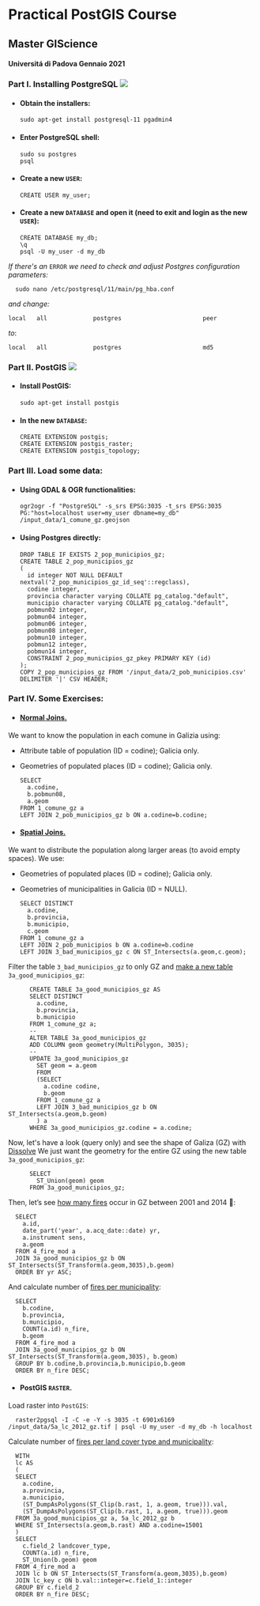# **Practical PostGIS Course**
## Master GIScience
#### Universitá di Padova Gennaio 2021

### **Part I. Installing PostgreSQL ![](https://github.com/egbendito/corso_PostGIS/blob/master/img/postgresql1.png)**
* #### Obtain the installers:
      sudo apt-get install postgresql-11 pgadmin4
* #### Enter PostgreSQL shell:
      sudo su postgres
      psql
* #### Create a new `USER`:
      CREATE USER my_user;
* #### Create a new `DATABASE` and open it (need to exit and login as the new `USER`):
      CREATE DATABASE my_db;
      \q
      psql -U my_user -d my_db

*If there's an* `ERROR` *we need to check and adjust Postgres configuration parameters:*

      sudo nano /etc/postgresql/11/main/pg_hba.conf

*and change:*

    local   all             postgres                       peer

*to*:

    local   all             postgres                       md5

### **Part II. PostGIS ![](https://github.com/egbendito/corso_PostGIS/blob/master/img/postgis1.png)**
* #### Install PostGIS:
      sudo apt-get install postgis
* #### In the new `DATABASE`:
      CREATE EXTENSION postgis;
      CREATE EXTENSION postgis_raster;
      CREATE EXTENSION postgis_topology;

### **Part III. Load some data:**
* #### Using GDAL & OGR functionalities:
      ogr2ogr -f "PostgreSQL" -s_srs EPSG:3035 -t_srs EPSG:3035 PG:"host=localhost user=my_user dbname=my_db" /input_data/1_comune_gz.geojson
* #### Using Postgres directly:
      DROP TABLE IF EXISTS 2_pop_municipios_gz;
      CREATE TABLE 2_pop_municipios_gz
      (
        id integer NOT NULL DEFAULT nextval('2_pop_municipios_gz_id_seq'::regclass),
        codine integer,
        provincia character varying COLLATE pg_catalog."default",
        municipio character varying COLLATE pg_catalog."default",
        pobmun02 integer,
        pobmun04 integer,
        pobmun06 integer,
        pobmun08 integer,
        pobmun10 integer,
        pobmun12 integer,
        pobmun14 integer,
        CONSTRAINT 2_pop_municipios_gz_pkey PRIMARY KEY (id)
      );
      COPY 2_pop_municipios_gz FROM '/input_data/2_pob_municipios.csv' DELIMITER '|' CSV HEADER;

### **Part IV. Some Exercises:**
* #### [Normal Joins.](sql/2_normal_join.sql)
We want to know the population in each comune in Galizia using:
  * Attribute table of population (ID = codine); Galicia only.
  * Geometries of populated places (ID = codine); Galicia only.

        SELECT
          a.codine,
          b.pobmun08,
          a.geom
        FROM 1_comune_gz a
        LEFT JOIN 2_pob_municipios_gz b ON a.codine=b.codine;

* #### [Spatial Joins.](sql/3_spatial_join.sql)
We want to distribute the population along larger areas (to avoid empty spaces). We use:
  * Geometries of populated places (ID = codine); Galicia only.
  * Geometries of municipalities in Galicia (ID = NULL).

        SELECT DISTINCT
          a.codine,
          b.provincia,
          b.municipio,
          c.geom
        FROM 1_comune_gz a
        LEFT JOIN 2_pob_municipios b ON a.codine=b.codine
        LEFT JOIN 3_bad_municipios_gz c ON ST_Intersects(a.geom,c.geom);

  Filter the table `3_bad_municipios_gz` to only GZ and [make a new table](sql/4_create_good_mun_table.sql) `3a_good_municipios_gz`:

          CREATE TABLE 3a_good_municipios_gz AS
          SELECT DISTINCT
            a.codine,
            b.provincia,
            b.municipio
          FROM 1_comune_gz a;
          --
          ALTER TABLE 3a_good_municipios_gz
          ADD COLUMN geom geometry(MultiPolygon, 3035);
          --
          UPDATE 3a_good_municipios_gz
            SET geom = a.geom
            FROM
            (SELECT
              a.codine codine,
              b.geom
            FROM 1_comune_gz a
            LEFT JOIN 3_bad_municipios_gz b ON ST_Intersects(a.geom,b.geom)
            ) a
          WHERE 3a_good_municipios_gz.codine = a.codine;

  Now, let's have a look (query only) and see the shape of Galiza (GZ) with [Dissolve](sql/41_dissolve.sql)
  We just want the geometry for the entire GZ using the new table `3a_good_municipios_gz`:

          SELECT
            ST_Union(geom) geom
          FROM 3a_good_municipios_gz;

  Then, let’s see [how many fires](sql/5_gz_fires.sql) occur in GZ between 2001 and 2014 🤔:

      SELECT
        a.id,
        date_part('year', a.acq_date::date) yr,
        a.instrument sens,
        a.geom
      FROM 4_fire_mod a
      JOIN 3a_good_municipios_gz b ON ST_Intersects(ST_Transform(a.geom,3035),b.geom)
      ORDER BY yr ASC;

  And calculate number of [fires per municipality](sql/6_gz_mun_fires.sql):

      SELECT
        b.codine,
        b.provincia,
        b.municipio,
        COUNT(a.id) n_fire,
        b.geom
      FROM 4_fire_mod a
      JOIN 3a_good_municipios_gz b ON ST_Intersects(ST_Transform(a.geom,3035), b.geom)
      GROUP BY b.codine,b.provincia,b.municipio,b.geom
      ORDER BY n_fire DESC;

* #### PostGIS `RASTER`.
Load raster into `PostGIS`:

      raster2pgsql -I -C -e -Y -s 3035 -t 6901x6169 /input_data/5a_lc_2012_gz.tif | psql -U my_user -d my_db -h localhost

  Calculate number of [fires per land cover type and municipality](sql/7_gz_mun_lc_fires.sql):

      WITH
      lc AS
      (
      SELECT
        a.codine,
        a.provincia,
        a.municipio,
        (ST_DumpAsPolygons(ST_Clip(b.rast, 1, a.geom, true))).val,
        (ST_DumpAsPolygons(ST_Clip(b.rast, 1, a.geom, true))).geom
      FROM 3a_good_municipios_gz a, 5a_lc_2012_gz b
      WHERE ST_Intersects(a.geom,b.rast) AND a.codine=15001
      )
      SELECT
        c.field_2 landcover_type,
        COUNT(a.id) n_fire,
        ST_Union(b.geom) geom
      FROM 4_fire_mod a
      JOIN lc b ON ST_Intersects(ST_Transform(a.geom,3035),b.geom)
      JOIN lc_key c ON b.val::integer=c.field_1::integer
      GROUP BY c.field_2
      ORDER BY n_fire DESC;
